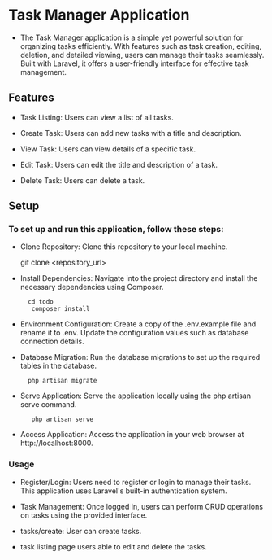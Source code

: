 # Task Manager Application
- The Task Manager application is a simple yet powerful solution for organizing tasks efficiently. With features such as task creation, editing, deletion, and detailed viewing, users can manage their tasks seamlessly. Built with Laravel, it offers a user-friendly interface for effective task management.

## Features
- Task Listing: Users can view a list of all tasks.

- Create Task: Users can add new tasks with a title and description.

- View Task: Users can view details of a specific task.

- Edit Task: Users can edit the title and description of a task.

- Delete Task: Users can delete a task.

## Setup
 ### To set up and run this application, follow  these steps:

- Clone Repository: Clone this repository to your local machine.


     git clone <repository_url>

- Install Dependencies: Navigate into the project directory and install the necessary dependencies using Composer.


        cd todo
         composer install

- Environment Configuration: Create a copy of the .env.example file and rename it to .env. Update the configuration values such as database connection details.

- Database Migration: Run the database migrations to set up the required tables in the database.


        php artisan migrate

- Serve Application: Serve the application locally using the php artisan serve command.

         php artisan serve

- Access Application: Access the application in your web browser at http://localhost:8000.

### Usage
- Register/Login: Users need to register or login to manage their tasks. This application uses Laravel's built-in authentication system.

- Task Management: Once logged in, users can perform CRUD operations on tasks using the provided interface.
- tasks/create: User can create tasks.
- task listing page users able to edit and delete the tasks.
